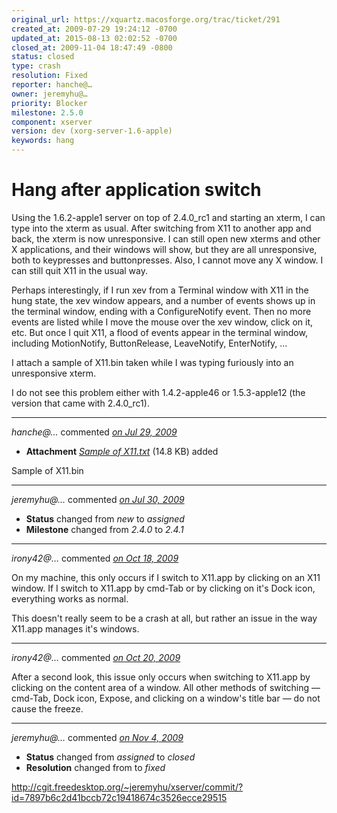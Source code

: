 ```yaml
---
original_url: https://xquartz.macosforge.org/trac/ticket/291
created_at: 2009-07-29 19:24:12 -0700
updated_at: 2015-08-13 02:02:52 -0700
closed_at: 2009-11-04 18:47:49 -0800
status: closed
type: crash
resolution: Fixed
reporter: hanche@…
owner: jeremyhu@…
priority: Blocker
milestone: 2.5.0
component: xserver
version: dev (xorg-server-1.6-apple)
keywords: hang
---
```


Hang after application switch
=============================


Using the 1.6.2-apple1 server on top of 2.4.0\_rc1 and starting an xterm, I can type into the xterm as usual. After switching from X11 to another app and back, the xterm is now unresponsive. I can still open new xterms and other X applications, and their windows will show, but they are all unresponsive, both to keypresses and buttonpresses. Also, I cannot move any X window. I can still quit X11 in the usual way.

Perhaps interestingly, if I run xev from a Terminal window with X11 in the hung state, the xev window appears, and a number of events shows up in the terminal window, ending with a ConfigureNotify event. Then no more events are listed while I move the mouse over the xev window, click on it, etc. But once I quit X11, a flood of events appear in the terminal window, including MotionNotify, ButtonRelease, LeaveNotify, EnterNotify, ...

I attach a sample of X11.bin taken while I was typing furiously into an unresponsive xterm.

I do not see this problem either with 1.4.2-apple46 or 1.5.3-apple12 (the version that came with 2.4.0\_rc1).



---

*hanche@…* commented *[on Jul 29, 2009](https://xquartz.macosforge.org/trac/attachment/ticket/291/Sample%20of%20X11.txt "July 29, 2009 at 7:24 PM PDT")*

-   **Attachment** *[Sample of X11.txt](../attachment/ticket/291/Sample%20of%20X11.txt)* (14.8 KB) added

Sample of X11.bin



---

*jeremyhu@…* commented *[on Jul 30, 2009](https://xquartz.macosforge.org/trac/ticket/291#comment:1 "July 30, 2009 at 2:40 AM PDT")*

-   **Status** changed from *new* to *assigned*
-   **Milestone** changed from *2.4.0* to *2.4.1*



---

*irony42@…* commented *[on Oct 18, 2009](https://xquartz.macosforge.org/trac/ticket/291#comment:2 "October 18, 2009 at 3:43 PM PDT")*

On my machine, this only occurs if I switch to X11.app by clicking on an X11 window. If I switch to X11.app by cmd-Tab or by clicking on it's Dock icon, everything works as normal.

This doesn't really seem to be a crash at all, but rather an issue in the way X11.app manages it's windows.



---

*irony42@…* commented *[on Oct 20, 2009](https://xquartz.macosforge.org/trac/ticket/291#comment:3 "October 20, 2009 at 10:30 PM PDT")*

After a second look, this issue only occurs when switching to X11.app by clicking on the content area of a window. All other methods of switching — cmd-Tab, Dock icon, Expose, and clicking on a window's title bar — do not cause the freeze.



---

*jeremyhu@…* commented *[on Nov 4, 2009](https://xquartz.macosforge.org/trac/ticket/291#comment:4 "November 4, 2009 at 6:47 PM PST")*

-   **Status** changed from *assigned* to *closed*
-   **Resolution** changed from to *fixed*

<http://cgit.freedesktop.org/~jeremyhu/xserver/commit/?id=7897b6c2d41bccb72c19418674c3526ecce29515>



